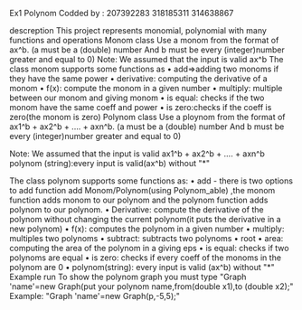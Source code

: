 Ex1
Polynom
Codded by : 
207392283
318185311
314638867

descreption
This project represents monomial, polynomial with many functions and operations
Monom class
Use a monom from the format of ax^b. (a must be a (double) number
And b must be every (integer)number greater and equal to 0)
   Note: We assumed that the input is valid
   ax^b
The class monom supports some functions as
•	add=>adding two monoms if they have the same power
•	derivative: computing the derivative of a monom
•	f(x): compute the monom in a given number
•	multiply: multiple between our monom and giving monom
•	is equal: checks if the two monom have the same coeff and power
•	is zero:checks if the coeff is zero(the monom is zero)
Polynom class
Use a ploynom from the format of ax1^b + ax2^b + .... + axn^b. (a must be a (double) number
And b must be every (integer)number greater and equal to 0)

   Note: We assumed that the input is valid
   ax1^b + ax2^b + .... + axn^b
   polynom (string):every input is valid(ax^b) without "*"

The class polynom supports some functions as:
•	add - there is two options to add function add Monom/Polynom(using Polynom_able) ,the monom function adds monom to our polynom and the polynom function adds polynom to our polynom.
•	Derivative: compute the derivative of the polynom without changing the current polynom(it puts the derivative in a new polynom)
•	f(x): computes the polynom in a given number 
•	multiply: multiples two polynoms
•	subtract: subtracts two polynoms
•	root
•	area: computing the area of the polynom in a giving eps 
•	is equal: checks if two polynoms are equal
•	is zero: checks if every coeff of the monoms in the polynom are 0 
•	polynom(string): every input is valid (ax^b) without "*"
Example run
To show the polynom graph you must type "Graph 'name'=new Graph(put your polynom name,from(double x1),to (double x2);"
Example: "Graph 'name'=new Graph(p,-5,5);"




